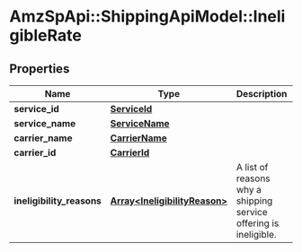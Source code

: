 # AmzSpApi::ShippingApiModel::IneligibleRate

## Properties
Name | Type | Description | Notes
------------ | ------------- | ------------- | -------------
**service_id** | [**ServiceId**](ServiceId.md) |  | 
**service_name** | [**ServiceName**](ServiceName.md) |  | 
**carrier_name** | [**CarrierName**](CarrierName.md) |  | 
**carrier_id** | [**CarrierId**](CarrierId.md) |  | 
**ineligibility_reasons** | [**Array&lt;IneligibilityReason&gt;**](IneligibilityReason.md) | A list of reasons why a shipping service offering is ineligible. | 

